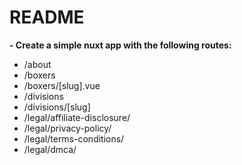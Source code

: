 # README

**- Create a simple nuxt app with the following routes:**

- /about
- /boxers
- /boxers/[slug].vue
- /divisions
- /divisions/[slug]
- /legal/affiliate-disclosure/
- /legal/privacy-policy/
- /legal/terms-conditions/
- /legal/dmca/